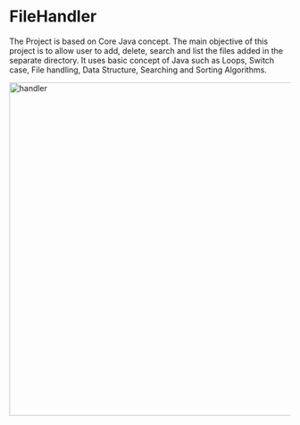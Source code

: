 # FileHandler

The Project is based on Core Java concept. The main objective of this project is to allow user to add, delete, search and list the files added in the separate directory. 
It uses basic concept of Java such as Loops, Switch case, File handling, Data Structure, Searching and Sorting Algorithms.

<img width="596" alt="handler" src="https://user-images.githubusercontent.com/114941577/230280683-bb0c8431-fe06-4b50-8de6-bb64cb6705c6.png">
